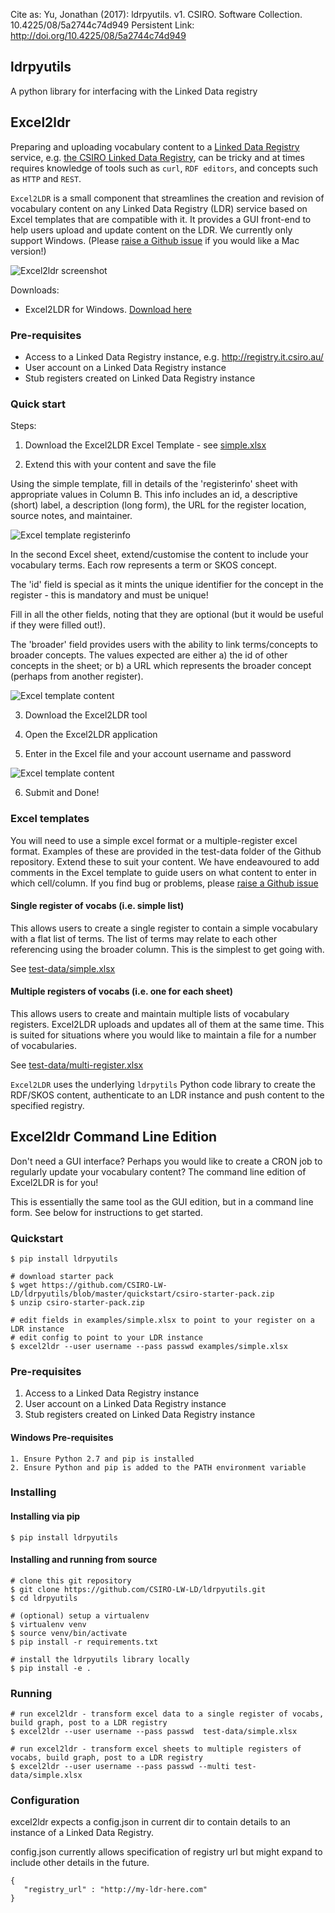 Cite as: Yu, Jonathan (2017): ldrpyutils. v1. CSIRO. Software Collection. 10.4225/08/5a2744c74d949
Persistent Link: http://doi.org/10.4225/08/5a2744c74d949 

## ldrpyutils

A python library for interfacing with the Linked Data registry

## <a name="excel2ldr"></a> Excel2ldr 

Preparing and uploading vocabulary content to a [Linked Data Registry](http://ukgovld.github.io/ukgovldwg/guides/registry.html) service, e.g. [the CSIRO Linked Data Registry](http://registry.it.csiro.au/), can be tricky and at times requires knowledge of tools such as `curl`, `RDF editors`, and concepts such as `HTTP` and `REST`. 

`Excel2LDR` is a small component that streamlines the creation and revision of vocabulary content on any Linked Data Registry (LDR) service based on Excel templates that are compatible with it. It provides a GUI front-end to help users upload and update content on the LDR. We currently only support Windows. (Please [raise a Github issue](https://github.com/CSIRO-enviro-informatics/ldrpyutils/issues/new) if you would like a Mac version!)

![Excel2ldr screenshot](https://confluence.csiro.au/download/thumbnails/499941408/image2017-12-9_0-11-29.png?version=1&modificationDate=1512738690337&api=v2)

Downloads:
* Excel2LDR for Windows. [Download here](https://confluence.csiro.au/download/attachments/499941408/Excel2ldrGui.exe?version=6&modificationDate=1519124121550&api=v2)

### Pre-requisites
* Access to a Linked Data Registry instance, e.g. http://registry.it.csiro.au/
* User account on a Linked Data Registry instance
* Stub registers created on Linked Data Registry instance

### Quick start

Steps:
1. Download the Excel2LDR Excel Template - see [simple.xlsx](https://github.com/CSIRO-LW-LD/ldrpyutils/raw/master/test-data/simple.xlsx)

2. Extend this with your content and save the file

Using the simple template, fill in details of the 'registerinfo' sheet with appropriate values in Column B. This info includes an id, a descriptive (short) label, a description (long form), the URL for the register location, source notes, and maintainer.

![Excel template registerinfo](https://confluence.csiro.au/download/attachments/499941408/excel2ldr-template0.JPG?version=1&modificationDate=1527058110238&api=v2)


In the second Excel sheet, extend/customise the content to include your vocabulary terms. Each row represents a term or SKOS concept.

The 'id' field is special as it mints the unique identifier for the concept in the register - this is mandatory and must be unique! 

Fill in all the other fields, noting that they are optional (but it would be useful if they were filled out!).

The 'broader' field provides users with the ability to link terms/concepts to broader concepts. The values expected are either a) the id of other concepts in the sheet; or b) a URL which represents the broader concept (perhaps from another register).

![Excel template content](https://confluence.csiro.au/download/attachments/499941408/excel2ldr-template1.JPG?version=1&modificationDate=1527058110310&api=v2)

3. Download the Excel2LDR tool 

4. Open the Excel2LDR application

5. Enter in the Excel file and your account username and password

![Excel template content](https://confluence.csiro.au/download/thumbnails/499941408/excel2ldr-screenshot.JPG?version=1&modificationDate=1527059344860&api=v2)

6. Submit and Done!


### Excel templates

You will need to use a simple excel format or a multiple-register excel format. Examples of these are provided in the test-data folder of the Github repository. Extend these to suit your content. We have endeavoured to add comments in the Excel template to guide users on what content to enter in which cell/column. If you find bug or problems, please [raise a Github issue](https://github.com/CSIRO-enviro-informatics/ldrpyutils/issues/new)

#### Single register of vocabs (i.e. simple list) 

This allows users to create a single register to contain a simple vocabulary with a flat list of terms. The list of terms may relate to each other referencing using the broader column. This is the simplest to get going with.

See [test-data/simple.xlsx](https://github.com/CSIRO-LW-LD/ldrpyutils/raw/master/test-data/simple.xlsx)

#### Multiple registers of vocabs (i.e. one for each sheet)

This allows users to create and maintain multiple lists of vocabulary registers. Excel2LDR uploads and updates all of them at the same time. This is suited for situations where you would like to maintain a file for a number of vocabularies.

See [test-data/multi-register.xlsx](https://github.com/CSIRO-LW-LD/ldrpyutils/raw/master/test-data/multi-register.xlsx)


`Excel2LDR` uses the underlying `ldrpytils` Python code library to create the RDF/SKOS content, authenticate to an LDR instance and push content to the specified registry.


## <a name="excel2ldr-commandline"></a> Excel2ldr Command Line Edition

Don't need a GUI interface? Perhaps you would like to create a CRON job to regularly update your vocabulary content? The command line edition of Excel2LDR is for you! 

This is essentially the same tool as the GUI edition, but in a command line form. See below for instructions to get started.

### Quickstart

```
$ pip install ldrpyutils

# download starter pack
$ wget https://github.com/CSIRO-LW-LD/ldrpyutils/blob/master/quickstart/csiro-starter-pack.zip
$ unzip csiro-starter-pack.zip

# edit fields in examples/simple.xlsx to point to your register on a LDR instance
# edit config to point to your LDR instance
$ excel2ldr --user username --pass passwd examples/simple.xlsx
```


### Pre-requisites

1. Access to a Linked Data Registry instance
2. User account on a Linked Data Registry instance
3. Stub registers created on Linked Data Registry instance

#### Windows Pre-requisites

```
1. Ensure Python 2.7 and pip is installed
2. Ensure Python and pip is added to the PATH environment variable
```

### Installing


#### Installing via pip

```
$ pip install ldrpyutils
```


#### Installing and running from source
```
# clone this git repository
$ git clone https://github.com/CSIRO-LW-LD/ldrpyutils.git
$ cd ldrpyutils

# (optional) setup a virtualenv
$ virtualenv venv
$ source venv/bin/activate
$ pip install -r requirements.txt 

# install the ldrpyutils library locally
$ pip install -e .
```

### Running
```
# run excel2ldr - transform excel data to a single register of vocabs, build graph, post to a LDR registry
$ excel2ldr --user username --pass passwd  test-data/simple.xlsx

# run excel2ldr - transform excel sheets to multiple registers of vocabs, build graph, post to a LDR registry
$ excel2ldr --user username --pass passwd --multi test-data/simple.xlsx

```



### Configuration

excel2ldr expects a config.json in current dir to contain details to an instance of a Linked Data Registry.

config.json currently allows specification of registry url but might expand to include other details in the future.
```
{
   "registry_url" : "http://my-ldr-here.com"
}
```
